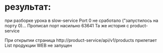# результат: 
при разборке урока в slow-service Port 0 не сработало ("запустилось на порту 0)...  Прописал порт насильно 63641
Та же история с product-service

При открытии страница http://product-service/api/v1/products прилетает List продукции
WEB не запущен

